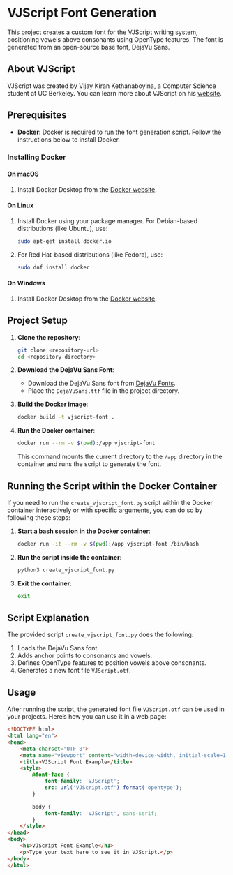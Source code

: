 # VJScript Font Generation

This project creates a custom font for the VJScript writing system, positioning vowels above consonants using OpenType features. The font is generated from an open-source base font, DejaVu Sans.

## About VJScript

VJScript was created by Vijay Kiran Kethanaboyina, a Computer Science student at UC Berkeley. You can learn more about VJScript on his [website](https://www.vkethana.com/vjscript/).

## Prerequisites

- **Docker**: Docker is required to run the font generation script. Follow the instructions below to install Docker.

### Installing Docker

#### On macOS

1. Install Docker Desktop from the [Docker website](https://www.docker.com/products/docker-desktop).

#### On Linux

1. Install Docker using your package manager. For Debian-based distributions (like Ubuntu), use:
    ```bash
    sudo apt-get install docker.io
    ```

2. For Red Hat-based distributions (like Fedora), use:
    ```bash
    sudo dnf install docker
    ```

#### On Windows

1. Install Docker Desktop from the [Docker website](https://www.docker.com/products/docker-desktop).

## Project Setup

1. **Clone the repository**:
    ```bash
    git clone <repository-url>
    cd <repository-directory>
    ```

2. **Download the DejaVu Sans Font**:
    - Download the DejaVu Sans font from [DejaVu Fonts](https://dejavu-fonts.github.io/).
    - Place the `DejaVuSans.ttf` file in the project directory.

3. **Build the Docker image**:
    ```bash
    docker build -t vjscript-font .
    ```

4. **Run the Docker container**:
    ```bash
    docker run --rm -v $(pwd):/app vjscript-font
    ```

    This command mounts the current directory to the `/app` directory in the container and runs the script to generate the font.

## Running the Script within the Docker Container

If you need to run the `create_vjscript_font.py` script within the Docker container interactively or with specific arguments, you can do so by following these steps:

1. **Start a bash session in the Docker container**:
    ```bash
    docker run -it --rm -v $(pwd):/app vjscript-font /bin/bash
    ```

2. **Run the script inside the container**:
    ```bash
    python3 create_vjscript_font.py
    ```

3. **Exit the container**:
    ```bash
    exit
    ```

## Script Explanation

The provided script `create_vjscript_font.py` does the following:

1. Loads the DejaVu Sans font.
2. Adds anchor points to consonants and vowels.
3. Defines OpenType features to position vowels above consonants.
4. Generates a new font file `VJScript.otf`.

## Usage

After running the script, the generated font file `VJScript.otf` can be used in your projects. Here’s how you can use it in a web page:

```html
<!DOCTYPE html>
<html lang="en">
<head>
    <meta charset="UTF-8">
    <meta name="viewport" content="width=device-width, initial-scale=1.0">
    <title>VJScript Font Example</title>
    <style>
        @font-face {
            font-family: 'VJScript';
            src: url('VJScript.otf') format('opentype');
        }

        body {
            font-family: 'VJScript', sans-serif;
        }
    </style>
</head>
<body>
    <h1>VJScript Font Example</h1>
    <p>Type your text here to see it in VJScript.</p>
</body>
</html>
